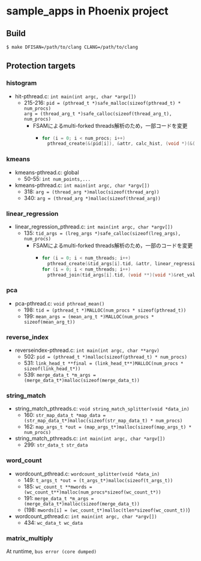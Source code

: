 # sample_apps in Phoenix project

## Build

```bash
$ make DFISAN=/path/to/clang CLANG=/path/to/clang
```

## Protection targets

### histogram

- hit-pthread.c: `int main(int argc, char *argv[])`
  - 215-216: `pid = (pthread_t *)safe_malloc(sizeof(pthread_t) * num_procs)`  
             `arg = (thread_arg_t *)safe_calloc(sizeof(thread_arg_t), num_procs)`
    - FSAMによるmulti-forked threads解析のため，一部コードを変更
      - ```c
        for (i = 0; i < num_procs; i++)
          pthread_create(&(pid[i]), &attr, calc_hist, (void *)(&(arg[i])));
        ```

### kmeans

- kmeans-pthread.c: global
  - 50-55: `int num_points,...`
- kmeans-pthread.c: `int main(int argc, char *argv[])`
  - 318: `arg = (thread_arg *)malloc(sizeof(thread_arg))`
  - 340: `arg = (thread_arg *)malloc(sizeof(thread_arg))`

### linear_regression

- linear_regression_pthread.c: `int main(int argc, char *argv[])`
  - 135: `tid_args = (lreg_args *)safe_calloc(sizeof(lreg_args), num_procs)`
    - FSAMによるmulti-forked threads解析のため，一部のコードを変更
      - ```c
        for (i = 0; i < num_threads; i++)
          pthread_create(&tid_args[i].tid, &attr, linear_regression_pthread, (void *)&tid_args[i]);
        for (i = 0; i < num_threads; i++)
          pthread_join(tid_args[i].tid, (void **)(void *)&ret_val);
        ```

### pca

- pca-pthread.c: `void pthread_mean()`
  - 198: `tid = (pthread_t *)MALLOC(num_procs * sizeof(pthread_t))`
  - 199: `mean_args = (mean_arg_t *)MALLOC(num_procs * sizeof(mean_arg_t))`

### reverse_index

- reverseindex-pthread.c: `int main(int argc, char **argv)`
  - 502: `pid = (pthread_t *)malloc(sizeof(pthread_t) * num_procs)`
  - 531: `link_head_t **final = (link_head_t**)MALLOC(num_procs * sizeof(link_head_t*))`
  - 539: `merge_data_t *m_args = (merge_data_t*)malloc(sizeof(merge_data_t))`

### string_match

- string_match_pthreads.c: `void string_match_splitter(void *data_in)`
  - 160: `str_map_data_t *map_data = (str_map_data_t*)malloc(sizeof(str_map_data_t) * num_procs)`
  - 162: `map_args_t *out = (map_args_t*)malloc(sizeof(map_args_t) * num_procs)`
- string_match_pthreads.c: `int main(int argc, char *argv[])`
  - 299: `str_data_t str_data`

### word_count

- wordcount_pthread.c: `wordcount_splitter(void *data_in)`
  - 149: `t_args_t *out = (t_args_t*)malloc(sizeof(t_args_t))`
  - 185: `wc_count_t **mwords = (wc_count_t**)malloc(num_procs*sizeof(wc_count_t*))`
  - 191: `merge_data_t *m_args = (merge_data_t*)malloc(sizeof(merge_data_t))`
  - (198: `mwords[i] = (wc_count_t*)malloc(tlen*sizeof(wc_count_t))`)
- wordcount_pthread.c: `int main(int argc, char *argv[])`
  - 434: `wc_data_t wc_data`

### matrix_multiply

At runtime, `bus error (core dumped)`
